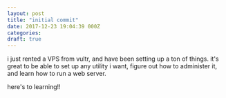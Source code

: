 ```yaml
---
layout: post
title: "initial commit"
date: 2017-12-23 19:04:39 000Z
categories:
draft: true
---
```


i just rented a VPS from vultr, and have been setting up a ton of things. it's great to be able to set up any utility i want, figure out how to administer it, and learn how to run a web server.

here's to learning!!